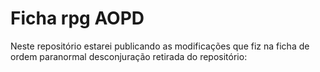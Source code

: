 # Ficha rpg AOPD
Neste repositório estarei publicando as modificações que fiz na ficha de ordem paranormal desconjuração retirada do repositório:

